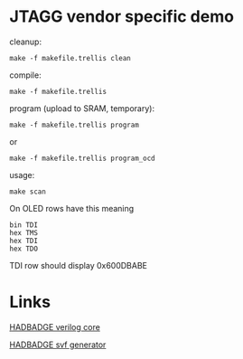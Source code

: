 # JTAGG vendor specific demo

cleanup:

    make -f makefile.trellis clean

compile:

    make -f makefile.trellis

program (upload to SRAM, temporary):

    make -f makefile.trellis program

or

    make -f makefile.trellis program_ocd

usage:

    make scan

On OLED rows have this meaning

    bin TDI
    hex TMS
    hex TDI
    hex TDO

TDI row should display 0x600DBABE

# Links

[HADBADGE verilog core](https://github.com/Spritetm/hadbadge2019_fpgasoc/blob/4ae8277c45e17e316bb4d46ce625c1507506cd36/soc/top_fpga.v#L312-L322)

[HADBADGE svf generator](https://github.com/Spritetm/hadbadge2019_fpgasoc/blob/master/soc/jtagload/main.c)

